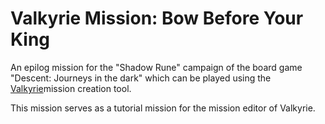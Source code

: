 # Valkyrie Mission: Bow Before Your King

An epilog mission for the "Shadow Rune" campaign of the board game "Descent: Journeys in the dark" which can be played using the [Valkyrie](https://github.com/NPBruce/valkyrie/wiki)mission creation tool.

This mission serves as a tutorial mission for the mission editor of Valkyrie.
